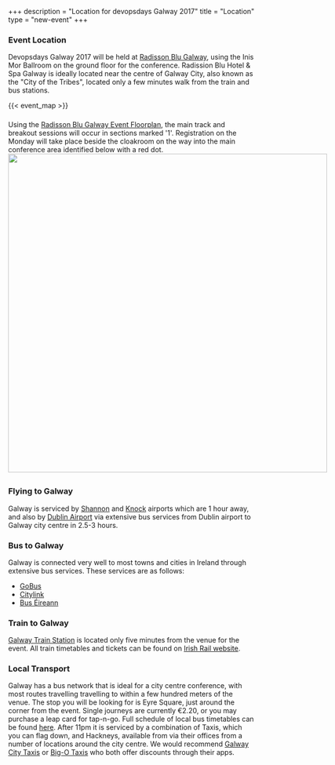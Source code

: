 +++
description = "Location for devopsdays Galway 2017"
title = "Location"
type = "new-event"
+++
### Event Location

Devopsdays Galway 2017 will be held at <a href="http://www.radissonhotelgalway.com" target="_blank">Radisson Blu Galway</a>, using the Inis Mor Ballroom on the ground floor for the conference. Radission Blu Hotel & Spa Galway is ideally located near the centre of Galway City, also known as the "City of the Tribes", located only a few minutes walk from the train and bus stations.

<div style="width: 550px; padding-bottom: 5px; margin: 0 auto;">
{{< event_map >}}
</div>
<br />
Using the <a href="https://www.radissonblu.com/en/hotel-galway/meetings/floorplans" target="_blank">Radisson Blu Galway Event Floorplan</a>, the main track and breakout sessions will occur in sections marked '1'. Registration on the Monday will take place beside the cloakroom on the way into the main conference area identified below with a red dot.
<div style="width: 650px; padding-bottom: 5px; margin: 0 auto;">
<img src="/events/2017-galway/location/floorplan.png" style="width: 650px;"/>
</div>

### Flying to Galway

Galway is serviced by <a href="http://www.shannonairport.ie" target="_blank">Shannon</a> and <a href="www.irelandwestairport.com" target="_blank">Knock</a> airports which are 1 hour away, and also by <a href="https://www.dublinairport.com/" target="_blank">Dublin Airport</a> via extensive bus services from Dublin airport to Galway city centre in 2.5-3 hours.


### Bus to Galway

Galway is connected very well to most towns and cities in Ireland through extensive bus services. These services are as follows:

* <a href="www.gobus.ie" target="_blank">GoBus</a>
* <a href="www.citylink.ie" target="_blank">Citylink</a>
* <a href="www.buseireann.ie" target="_blank">Bus Éireann</a>

### Train to Galway

<a href="http://www.irishrail.ie/travel-information/galway-ceannt" target="_blank">Galway Train Station</a> is located only five minutes from the venue for the event. All train timetables and tickets can be found on <a href="www.irishrail.ie" target="_blank">Irish Rail website</a>.

### Local Transport

Galway has a bus network that is ideal for a city centre conference, with most routes travelling travelling to within a few hundred meters of the venue. The stop you will be looking for is Eyre Square, just around the corner from the event. Single journeys are currently €2.20, or you may purchase a leap card for tap-n-go. Full schedule of local bus timetables can be found <a href="http://www.buseireann.ie/inner.php?id=355#Galway" target="_blank">here</a>. After 11pm it is serviced by a combination of Taxis, which you can flag down, and Hackneys, available from via their offices from a number of locations around the city centre. We would recommend <a href="http://www.galwaytaxis.com/" target="_blank">Galway City Taxis</a> or <a href="http://www.bigotaxis.com/" target="_blank">Big-O Taxis</a> who both offer discounts through their apps.